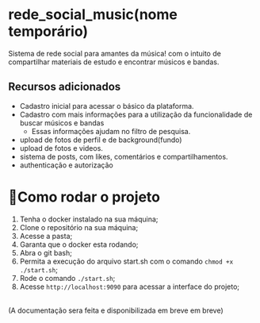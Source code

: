 # rede_social_music(nome temporário)
Sistema de rede social para amantes da música! com o intuito de compartilhar materiais de estudo e encontrar músicos e bandas.

## Recursos adicionados
* Cadastro inicial para acessar o básico da plataforma.
* Cadastro com mais informações para a utilização da funcionalidade de buscar músicos e bandas
  - Essas informações ajudam no filtro de pesquisa.
* upload de fotos de perfil e de background(fundo)
* upload de fotos e videos.
* sistema de posts, com likes, comentários e compartilhamentos.
* authenticação e autorização
# 🔹Como rodar o projeto
1. Tenha o docker instalado na sua máquina;
2. Clone o repositório na sua máquina;
3. Acesse a pasta;
4. Garanta que o docker esta rodando;
5. Abra o git bash;
6. Permita a execução do arquivo start.sh com o comando `chmod +x ./start.sh`;
7. Rode o comando `./start.sh`;
8. Acesse `http://localhost:9090` para acessar a interface do projeto;

<br>
(A documentação sera feita e disponibilizada em breve em breve)
